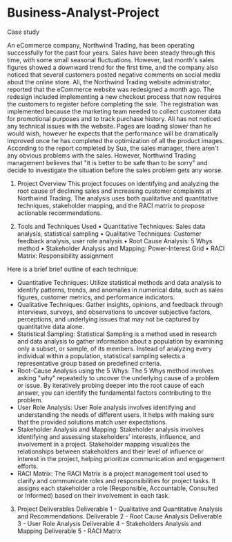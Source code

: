# Business-Analyst-Project

Case study

An eCommerce company, Northwind Trading, has been operating successfully for the past four years. Sales have been steady through this time, with some small seasonal fluctuations. However, last month's sales figures showed a downward trend for the first time, and the company also noticed that several customers posted negative comments on social media about the online store. 
Ali, the Northwind Trading website administrator, reported that the eCommerce website was redesigned a month ago. The redesign included implementing a new checkout process that now requires the customers to register before completing the sale. The registration was implemented because the marketing team needed to collect customer data for promotional purposes and to track purchase history. Ali has not noticed any technical issues with the website. Pages are loading slower than he would wish, however he expects that the performance will be dramatically improved once he has completed the optimization of all the product images. 
According to the report completed by Sua, the sales manager, there aren't any obvious problems with the sales. However,  Northwind Trading management believes that "it is better to be safe than to be sorry" and decide to investigate the situation before the sales problem gets any worse.


1. Project Overview
This project focuses on identifying and analyzing the root cause of declining sales and increasing customer complaints at Northwind Trading. The analysis uses both qualitative and quantitative techniques, stakeholder mapping, and the RACI matrix to propose actionable recommendations.

2. Tools and Techniques Used
• Quantitative Techniques: Sales data analysis, statistical sampling
• Qualitative Techniques: Customer feedback analysis, user role analysis
• Root Cause Analysis: 5 Whys method
• Stakeholder Analysis and Mapping: Power-Interest Grid
• RACI Matrix: Responsibility assignment

Here is a brief brief outline of each technique: 
- Quantitative Techniques: Utilize statistical methods and data analysis to identify patterns, trends, and anomalies in numerical data, such as sales figures, customer metrics, and performance indicators.
- Qualitative Techniques: Gather insights, opinions, and feedback through interviews, surveys, and observations to uncover subjective factors, perceptions, and underlying issues that may not be captured by quantitative data alone.
- Statistical Sampling: Statistical Sampling is a method used in research and data analysis to gather information about a population by examining only a subset, or sample, of its members. Instead of analyzing every individual within a population, statistical sampling selects a representative group based on predefined criteria. 
- Root-Cause Analysis using the 5 Whys:  The 5 Whys method involves asking "why" repeatedly to uncover the underlying cause of a problem or issue. By iteratively probing deeper into the root cause of each answer, you can identify the fundamental factors contributing to the problem.
- User Role Analysis: User Role analysis involves identifying and understanding the needs of different users. It helps with making sure that the provided  solutions match user expectations.
- Stakeholder Analysis and Mapping: Stakeholder analysis involves identifying and assessing stakeholders' interests, influence, and involvement in a project. Stakeholder mapping visualizes the relationships between stakeholders and their level of influence or interest in the project, helping prioritize communication and engagement efforts.
- RACI Matrix: The RACI Matrix is a project management tool used to clarify and communicate roles and responsibilities for project tasks. It assigns each stakeholder a role (Responsible, Accountable, Consulted or Informed) based on their involvement in each task.


3. Project Deliverables
Deliverable 1 - Qualitative and Quantitative Analysis and Recommendations.
Deliverable 2 - Root Cause Analysis 
Deliverable 3 - User Role Analysis 
Deliverable 4 - Stakeholders Analysis and Mapping
Deliverable 5 - RACI Matrix 
